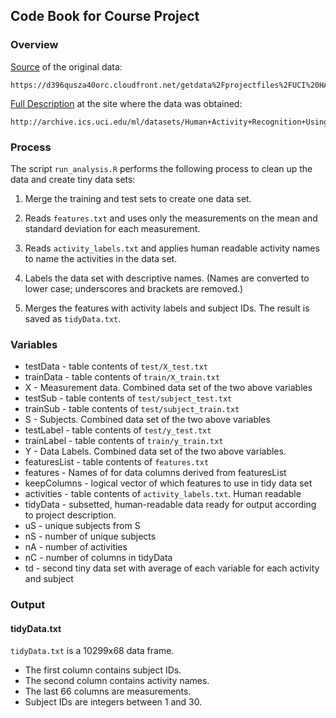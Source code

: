 
## Code Book for Course Project

### Overview

[Source](https://d396qusza40orc.cloudfront.net/getdata%2Fprojectfiles%2FUCI%20HAR%20Dataset.zip) of the original data:

	https://d396qusza40orc.cloudfront.net/getdata%2Fprojectfiles%2FUCI%20HAR%20Dataset.zip

[Full Description](http://archive.ics.uci.edu/ml/datasets/Human+Activity+Recognition+Using+Smartphones) at the site where the data was obtained:

	http://archive.ics.uci.edu/ml/datasets/Human+Activity+Recognition+Using+Smartphones
	
### Process

The script `run_analysis.R` performs the following process to clean up the data
and create tiny data sets:

1. Merge the training and test sets to create one data set.

2. Reads `features.txt` and uses only the measurements on the mean and standard
   deviation for each measurement. 

3. Reads `activity_labels.txt` and applies human readable activity names to
   name the activities in the data set.

4. Labels the data set with descriptive names. (Names are converted to lower
   case; underscores and brackets are removed.)

5. Merges the features with activity labels and subject IDs. The result is
   saved as `tidyData.txt`.


### Variables

- testData - table contents of `test/X_test.txt`
- trainData - table contents of `train/X_train.txt`
- X - Measurement data. Combined data set of the two above variables
- testSub - table contents of `test/subject_test.txt`
- trainSub - table contents of `test/subject_train.txt`
- S - Subjects. Combined data set of the two above variables
- testLabel - table contents of `test/y_test.txt`
- trainLabel - table contents of `train/y_train.txt`
- Y - Data Labels. Combined data set of the two above variables. 
- featuresList - table contents of `features.txt`
- features - Names of for data columns derived from featuresList
- keepColumns - logical vector of which features to use in tidy data set
- activities - table contents of `activity_labels.txt`. Human readable
- tidyData - subsetted, human-readable data ready for output according to
  project description.
- uS - unique subjects from S
- nS - number of unique subjects
- nA - number of activities
- nC - number of columns in tidyData
- td - second tiny data set with average of each variable for each activity and
  subject

### Output

#### tidyData.txt

`tidyData.txt` is a 10299x68 data frame.

- The first column contains subject IDs.
- The second column contains activity names.
- The last 66 columns are measurements.
- Subject IDs are integers between 1 and 30.
